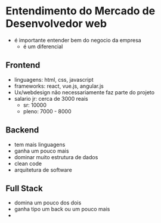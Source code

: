 # Entendimento do Mercado de Desenvolvedor web

- é importante entender bem do negocio da empresa
  - é um diferencial

## Frontend

- linguagens: html, css, javascript
- frameworks: react, vue.js, angular.js
- Ux/webdesign não necessariamente faz parte do projeto
- salario jr: cerca de 3000 reais
  - sr: 10000
  - pleno: 7000 - 8000
 
## Backend

- tem mais linguagens
- ganha um pouco mais
- dominar muito estrutura de dados
- clean code
- arquitetura de software

## Full Stack

- domina um pouco dos dois
- ganha tipo um back ou um pouco mais
- 


